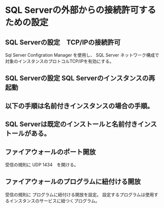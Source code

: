 # SQL Serverの外部からの接続許可するための設定
## SQL Serverの設定　TCP/IPの接続許可
Sql Server Configration Manager を使用し、
SQL Server ネットワーク構成で対象のインスタンスのプロトコルTCP/IPを有効にする。

## SQL Serverの設定 SQL Serverのインスタンスの再起動

## 以下の手順は名前付きインスタンスの場合の手順。
## SQL Serverは既定のインストールと名前付きインストールがある。
## ファイアウォールのポート開放
受信の規則に UDP 1434　を開ける。

## ファイアウォールのプログラムに紐付ける開放
受信の規則に プログラムに紐付ける開放を設定。
設定するプログラムは使用するインスタンスのサービスに紐つくプログラム。